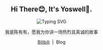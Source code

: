 ﻿<div align="center">
    <h2>Hi There😊, It's Yoswell💫.</h2>
    <img src="https://readme-typing-svg.demolab.com?font=Cascadia+Code&weight=500&size=17&duration=6000&pause=1000&color=C58AF7&center=true&vCenter=true&width=435&height=30&lines=Say+Less+Do+More" alt="Typing SVG" />
    <p>我是陈有有，愿我为你讲一场热烈且真诚的故事</p>
    <p>
        <a href="https://space.bilibili.com/3794606">Bilibili</a>&nbsp;&nbsp;|&nbsp;
        <a>Blog</a>
    </p>
</div>
